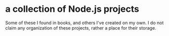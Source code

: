 # a collection of Node.js projects

Some of these I found in books, and others I've created on my own. I do not claim any organization of these projects, rather a place for their storage.


